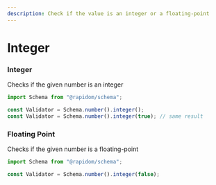 ```yaml
---
description: Check if the value is an integer or a floating-point
---
```


# Integer

### Integer

Checks if the given number is an integer

```typescript
import Schema from "@rapidom/schema";

const Validator = Schema.number().integer();
const Validator = Schema.number().integer(true); // same result
```

### Floating Point

Checks if the given number is a floating-point

```typescript
import Schema from "@rapidom/schema";

const Validator = Schema.number().integer(false);
```

